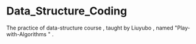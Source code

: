 # Data_Structure_Coding
The practice of data-structure course , taught by Liuyubo , named  "Play-with-Algorithms " .
